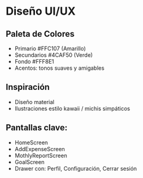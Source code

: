 # Diseño UI/UX 

## Paleta de Colores

- Primario #FFC107 (Amarillo)
- Secundarios #4CAF50 (Verde)
- Fondo #FFF8E1
- Acentos: tonos suaves y amigables

## Inspiración

- Diseño material
- Ilustraciones estilo kawaii / michis simpáticos

## Pantallas clave:

- HomeScreen
- AddExpenseScreen
- MothlyReportScreen
- GoalScreen
- Drawer con: Perfil, Configuración, Cerrar sesión